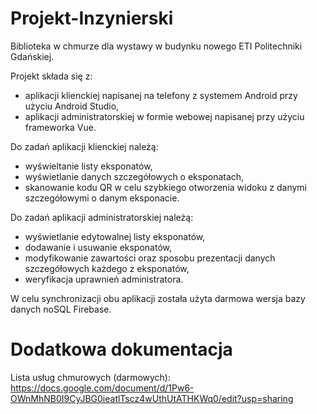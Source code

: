 # Projekt-Inzynierski
Biblioteka w chmurze dla wystawy w budynku nowego ETI Politechniki Gdańskiej.  

Projekt składa się z:
- aplikacji klienckiej napisanej na telefony z systemem Android przy użyciu Android Studio,
- aplikacji administratorskiej w formie webowej napisanej przy użyciu frameworka Vue.  

Do zadań aplikacji klienckiej należą:  
- wyświeltanie listy eksponatów,
- wyświetlanie danych szczegółowych o eksponatach,
- skanowanie kodu QR w celu szybkiego otworzenia widoku z danymi szczegółowymi o danym eksponacie.  

Do zadań aplikacji administratorskiej należą:  
- wyświetlanie edytowalnej listy eksponatów,
- dodawanie i usuwanie eksponatów,
- modyfikowanie zawartości oraz sposobu prezentacji danych szczegółowych każdego z eksponatów,
- weryfikacja uprawnień administratora.  

W celu synchronizacji obu aplikacji została użyta darmowa wersja bazy danych noSQL Firebase.  

# Dodatkowa dokumentacja
Lista usług chmurowych (darmowych):
https://docs.google.com/document/d/1Pw6-OWnMhNB0I9CyJBG0ieatlTscz4wUthUtATHKWq0/edit?usp=sharing
